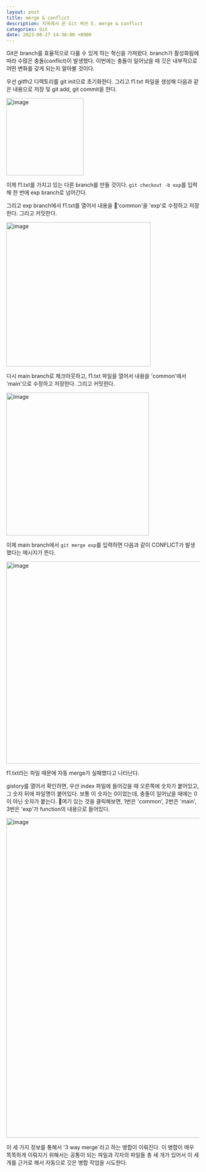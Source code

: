```yaml
---
layout: post
title: merge & conflict
description: 지옥에서 온 Git 섹션 5. merge & conflict
categories: Git
date: 2023-06-27 14:38:00 +0900
---
```

Git은 branch를 효율적으로 다룰 수 있게 하는 혁신을 가져왔다. branch가 활성화됨에 따라 수많은 충돌(conflict)이 발생했다. 이번에는 충돌이 일어났을 때 깃은 내부적으로 어떤 변화를 갖게 되는지 알아볼 것이다.

우선 gitfh2 디렉토리를 git init으로 초기화한다. 그리고 f1.txt 파일을 생성해 다음과 같은 내용으로 저장 및 git add, git commit을 한다.

<img width="201" alt="image" src="https://github.com/johnkdk609/johnkdk609.github.io/assets/88493727/632666a7-e2b1-426b-916a-3f4926e422ac">

이제 f1.txt를 가지고 있는 다른 branch를 만들 것이다. ```git checkout -b exp```를 입력해 한 번에 exp branch로 넘어간다.

그리고 exp branch에서 f1.txt를 열어서 내용을 'common'을 'exp'로 수정하고 저장한다. 그리고 커밋한다.

<img width="376" alt="image" src="https://github.com/johnkdk609/johnkdk609.github.io/assets/88493727/9e348044-9fb2-4175-a2da-415128d32cf5">

다시 main branch로 체크아웃하고, f1.txt 파일을 열어서 내용을 'common'에서 'main'으로 수정하고 저장한다. 그리고 커밋한다.

<img width="372" alt="image" src="https://github.com/johnkdk609/johnkdk609.github.io/assets/88493727/e27822bc-a774-45ee-bed6-1e077a633987">

이제 main branch에서 ```git merge exp```를 입력하면 다음과 같이 CONFLICT가 발생했다는 메시지가 뜬다. 

<img width="526" alt="image" src="https://github.com/johnkdk609/johnkdk609.github.io/assets/88493727/4f53a749-4453-4bf4-a956-04432815c6bb">

f1.txt라는 파일 때문에 자동 merge가 실패했다고 나타난다. 

gistory를 열어서 확인하면, 우선 index 파일에 들어갔을 때 오른쪽에 숫자가 붙어있고, 그 숫자 뒤에 파일명이 붙어있다. 보통 이 숫자는 0이었는데, 충돌이 일어났을 때에는 0이 아닌 숫자가 붙는다. 여기 있는 것을 클릭해보면, 1번은 'common', 2번은 'main', 3번은 'exp'가 function의 내용으로 들어있다.

<img width="833" alt="image" src="https://github.com/johnkdk609/johnkdk609.github.io/assets/88493727/1702cb01-0f90-4fd6-a138-7fd62dff702e">

이 세 가지 정보를 통해서 '3 way merge`라고 하는 병합이 이뤄진다. 이 병합이 매우 똑똑하게 이뤄지기 위해서는 공통이 되는 파일과 각자의 파일들 총 세 개가 있어서 이 세 개를 근거로 해서 자동으로 깃은 병합 작업을 시도한다.













